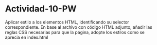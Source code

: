 # Actividad-10-PW
Aplicar estilo a los elementos HTML, identificando su selector correspondiente.
En base al archivo con código HTML adjunto, añadir las reglas CSS necesarias para
que la página, adopte los estilos como se aprecia en index.html
